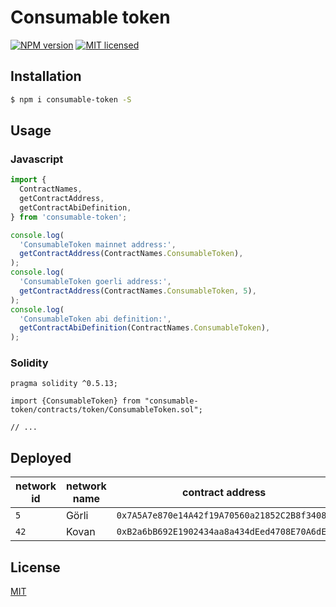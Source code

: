 # Consumable token

[![NPM version][npm-image]][npm-url]
[![MIT licensed][license-image]][license-url]

## Installation

```bash
$ npm i consumable-token -S
```

## Usage

### Javascript

```javascript
import {
  ContractNames,
  getContractAddress,
  getContractAbiDefinition,
} from 'consumable-token';

console.log(
  'ConsumableToken mainnet address:',
  getContractAddress(ContractNames.ConsumableToken),
);
console.log(
  'ConsumableToken goerli address:',
  getContractAddress(ContractNames.ConsumableToken, 5),
);
console.log(
  'ConsumableToken abi definition:',
  getContractAbiDefinition(ContractNames.ConsumableToken),
);
```

### Solidity

```Solidity
pragma solidity ^0.5.13;

import {ConsumableToken} from "consumable-token/contracts/token/ConsumableToken.sol";

// ...
```

## Deployed

| network id | network name | contract address |
| --- | --- | --- |
| `5` | Görli | `0x7A5A7e870e14A42f19A70560a21852C2B8f34082` |
| `42` | Kovan | `0xB2a6bB692E1902434aa8a434dEed4708E70A6dEC` |

## License

[MIT](./LICENSE)

[npm-image]: https://badge.fury.io/js/consumable-token.svg
[npm-url]: https://npmjs.org/package/consumable-token
[license-image]: https://img.shields.io/badge/license-MIT-blue.svg
[license-url]: ./LICENSE

